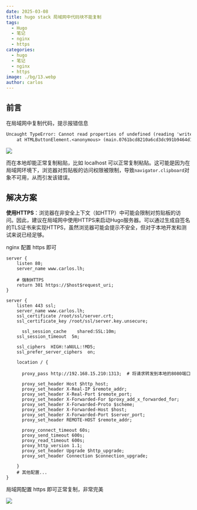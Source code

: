 ```yaml
---
date: 2025-03-08
title: hugo stack 局域网中代码块不能复制
tags:
  - Hugo
  - 笔记
  - nginx
  - https
categories:
  - hugo
  - 笔记
  - nginx
  - https
image: ./bg/13.webp
author: carlos
---
```


## 前言

在局域网中复制代码，提示报错信息

```txt
Uncaught TypeError: Cannot read properties of undefined (reading 'writeText')
    at HTMLButtonElement.<anonymous> (main.0761bcd8210a6cd3dc991b9464d19e763381e47bd94d7f30c1a0df2d68d6eb33.js:486:31)
```

![](../00-assets/Pasted%20image%2020250308225610.png)

而在本地却能正常复制粘贴，比如 localhost 可以正常复制粘贴。这可能是因为在局域网环境下，浏览器对剪贴板的访问权限被限制，导致`navigator.clipboard`对象不可用，从而引发该错误。

## 解决方案

**使用HTTPS**：浏览器在非安全上下文（如HTTP）中可能会限制对剪贴板的访问。因此，建议在局域网中使用HTTPS来启动Hugo服务器。可以通过生成自签名的TLS证书来实现HTTPS，虽然浏览器可能会提示不安全，但对于本地开发和测试来说已经足够。

nginx 配置 https 即可

```nginx
server {
    listen 80;
    server_name www.carlos.lh;

    # 强制HTTPS
    return 301 https://$host$request_uri;
}

server {
    listen 443 ssl;
    server_name www.carlos.lh;
    ssl_certificate /root/ssl/server.crt;
    ssl_certificate_key /root/ssl/server.key.unsecure;

	  ssl_session_cache    shared:SSL:10m;
    ssl_session_timeout  5m;
  
    ssl_ciphers  HIGH:!aNULL:!MD5;
    ssl_prefer_server_ciphers  on;
    
    location / {
    
      proxy_pass http://192.168.15.210:1313;  # 将请求转发到本地的8080端口

      proxy_set_header Host $http_host;
      proxy_set_header X-Real-IP $remote_addr;
      proxy_set_header X-Real-Port $remote_port;
      proxy_set_header X-Forwarded-For $proxy_add_x_forwarded_for;
      proxy_set_header X-Forwarded-Proto $scheme;
      proxy_set_header X-Forwarded-Host $host;
      proxy_set_header X-Forwarded-Port $server_port;
      proxy_set_header REMOTE-HOST $remote_addr;
      
      proxy_connect_timeout 60s;
      proxy_send_timeout 600s;
      proxy_read_timeout 600s;
      proxy_http_version 1.1;
      proxy_set_header Upgrade $http_upgrade;
      proxy_set_header Connection $connection_upgrade;
      
    }
    # 其他配置...
}
```

局域网配置 https 即可正常复制，非常完美

![](../00-assets/Pasted%20image%2020250308230546.png)